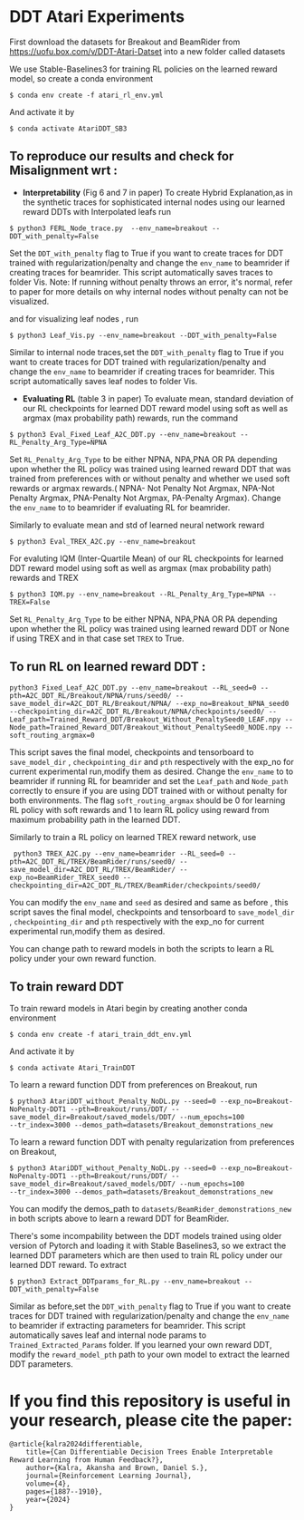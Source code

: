 # DDT Atari Experiments

First download the datasets for Breakout and BeamRider from 
https://uofu.box.com/v/DDT-Atari-Datset  into a new folder called datasets

We use Stable-Baselines3 for training RL policies on the learned reward model, so create a conda environment 
```console
$ conda env create -f atari_rl_env.yml
```
And activate it by 
```console
$ conda activate AtariDDT_SB3
```
## To reproduce our results and check for Misalignment wrt : ##
 - **Interpretability** (Fig 6 and 7 in paper)
 To create Hybrid Explanation,as in the synthetic traces for sophisticated internal nodes using our learned reward DDTs with Interpolated leafs run 
```console
$ python3 FERL_Node_trace.py  --env_name=breakout --DDT_with_penalty=False
```
Set the `DDT_with_penalty` flag to True if you want to create traces for DDT trained with regularization/penalty and change the `env_name` to beamrider if creating traces for beamrider. This script automatically saves traces to folder Vis.
Note: If running without penalty throws an error, it's normal, refer to paper for more details on why internal nodes without penalty can not be visualized. 

and for visualizing leaf nodes , run 

```console
$ python3 Leaf_Vis.py --env_name=breakout --DDT_with_penalty=False
```
Similar to internal node traces,set the `DDT_with_penalty` flag to True if you want to create traces for DDT trained with regularization/penalty and change the `env_name` to beamrider if creating traces for beamrider. This script automatically saves leaf nodes to folder Vis.



- **Evaluating RL** (table 3 in paper)
 To evaluate mean, standard deviation of our RL checkpoints for learned DDT reward model using soft as well as argmax (max probability path) rewards, run the command

```console
$ python3 Eval_Fixed_Leaf_A2C_DDT.py --env_name=breakout --RL_Penalty_Arg_Type=NPNA
```
Set `RL_Penalty_Arg_Type` to be either NPNA, NPA,PNA OR PA depending upon whether the RL policy was trained using learned reward DDT that was trained from preferences with or without penalty and whether we used soft rewards or argmax rewards.( NPNA- Not Penalty Not Argmax, NPA-Not Penalty Argmax, PNA-Penalty Not Argmax, PA-Penalty Argmax). Change the `env_name` to to beamrider if evaluating RL for beamrider.

Similarly to evaluate mean and std of learned neural network reward 

```console
$ python3 Eval_TREX_A2C.py --env_name=breakout 
```

For evaluting IQM (Inter-Quartile Mean) of our RL checkpoints for learned DDT reward model using soft as well as argmax (max probability path) rewards and TREX 
```console
$ python3 IQM.py --env_name=breakout --RL_Penalty_Arg_Type=NPNA --TREX=False
```
Set `RL_Penalty_Arg_Type` to be either NPNA, NPA,PNA OR PA depending upon whether the RL policy was trained using learned reward DDT or None if using TREX and in that case set `TREX` to True.


## To run RL on learned reward DDT : ##
```console
python3 Fixed_Leaf_A2C_DDT.py --env_name=breakout --RL_seed=0 --pth=A2C_DDT_RL/Breakout/NPNA/runs/seed0/ --save_model_dir=A2C_DDT_RL/Breakout/NPNA/ --exp_no=Breakout_NPNA_seed0 --checkpointing_dir=A2C_DDT_RL/Breakout/NPNA/checkpoints/seed0/ --Leaf_path=Trained_Reward_DDT/Breakout_Without_PenaltySeed0_LEAF.npy --Node_path=Trained_Reward_DDT/Breakout_Without_PenaltySeed0_NODE.npy --soft_routing_argmax=0
```
This script saves the final model, checkpoints and tensorboard to `save_model_dir` , `checkpointing_dir` and `pth` respectively with the exp_no for current experimental run,modify them as desired. Change the `env_name` to to beamrider if running RL for beamrider and set the `Leaf_path` and `Node_path` correctly to ensure if you are using DDT trained with or without penalty for both environments. The flag `soft_routing_argmax`  should be 0 for learning RL policy with soft rewards and 1 to learn RL policy using reward from maximum probability path in the learned DDT. 

Similarly to train a RL policy on learned TREX reward network, use 
```console
 python3 TREX_A2C.py --env_name=beamrider --RL_seed=0 --pth=A2C_DDT_RL/TREX/BeamRider/runs/seed0/ --save_model_dir=A2C_DDT_RL/TREX/BeamRider/ --exp_no=BeamRider_TREX_seed0 --checkpointing_dir=A2C_DDT_RL/TREX/BeamRider/checkpoints/seed0/
```
You can modify the  `env_name`  and  `seed` as desired and same as before , this script saves the final model, checkpoints and tensorboard to `save_model_dir` , `checkpointing_dir` and `pth` respectively with the exp_no for current experimental run,modify them as desired.

You can change path to reward models in both the scripts to learn a RL policy under your own reward function.

## To train reward DDT ##

To train reward models in Atari begin by creating another conda environment 
```console
$ conda env create -f atari_train_ddt_env.yml
```
And activate it by 
```console
$ conda activate Atari_TrainDDT
```

To learn a reward function DDT from preferences on Breakout, run 
```console
$ python3 AtariDDT_without_Penalty_NoDL.py --seed=0 --exp_no=Breakout-NoPenalty-DDT1 --pth=Breakout/runs/DDT/ --save_model_dir=Breakout/saved_models/DDT/ --num_epochs=100 
--tr_index=3000 --demos_path=datasets/Breakout_demonstrations_new
```
To learn a reward function DDT with penalty regularization from preferences on Breakout,

```console
$ python3 AtariDDT_without_Penalty_NoDL.py --seed=0 --exp_no=Breakout-NoPenalty-DDT1 --pth=Breakout/runs/DDT/ --save_model_dir=Breakout/saved_models/DDT/ --num_epochs=100 
--tr_index=3000 --demos_path=datasets/Breakout_demonstrations_new
```
You can modify the demos_path to `datasets/BeamRider_demonstrations_new` in both scripts above to learn a reward DDT for BeamRider. 

There's some incompability between the DDT models trained using older version of Pytorch and loading it with Stable Baselines3, so we extract the learned DDT parameters which are then used to train RL policy under our learned DDT reward. To extract 
```console
$ python3 Extract_DDTparams_for_RL.py --env_name=breakout --DDT_with_penalty=False
```
Similar as before,set the `DDT_with_penalty` flag to True if you want to create traces for DDT trained with regularization/penalty and change the `env_name` to beamrider if extracting parameters for beamrider. This script automatically saves leaf and internal node params to `Trained_Extracted_Params` folder. If you learned your own reward DDT, modify the  `reward_model_pth` path to your own model to extract the learned DDT parameters. 


# If you find this repository is useful in your research, please cite the paper:
```
@article{kalra2024differentiable,
    title={Can Differentiable Decision Trees Enable Interpretable Reward Learning from Human Feedback?},
    author={Kalra, Akansha and Brown, Daniel S.},
    journal={Reinforcement Learning Journal},
    volume={4},
    pages={1887--1910},
    year={2024}
}

```